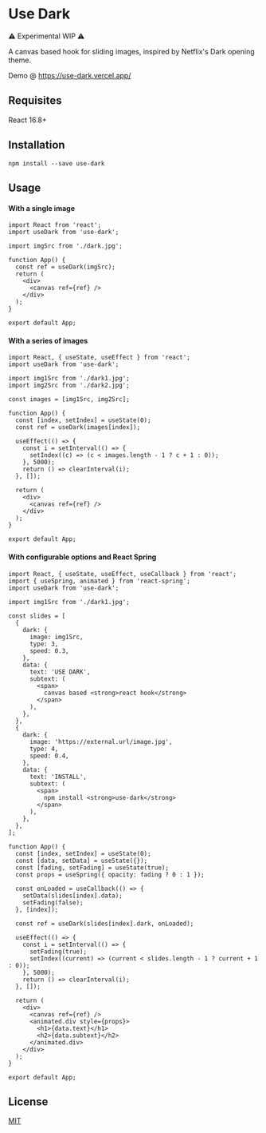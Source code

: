 # Use Dark

:warning: Experimental WIP :warning:

A canvas based hook for sliding images, inspired by Netflix's Dark opening theme.

Demo @ https://use-dark.vercel.app/

## Requisites

React 16.8+

## Installation

```
npm install --save use-dark
```

## Usage

#### With a single image

```react
import React from 'react';
import useDark from 'use-dark';

import imgSrc from './dark.jpg';

function App() {
  const ref = useDark(imgSrc);
  return (
    <div>
      <canvas ref={ref} />
    </div>
  );
}

export default App;
```

#### With a series of images

```react
import React, { useState, useEffect } from 'react';
import useDark from 'use-dark';

import img1Src from './dark1.jpg';
import img2Src from './dark2.jpg';

const images = [img1Src, img2Src];

function App() {
  const [index, setIndex] = useState(0);
  const ref = useDark(images[index]);

  useEffect(() => {
    const i = setInterval(() => {
      setIndex((c) => (c < images.length - 1 ? c + 1 : 0));
    }, 5000);
    return () => clearInterval(i);
  }, []);

  return (
    <div>
      <canvas ref={ref} />
    </div>
  );
}

export default App;
```

#### With configurable options and React Spring

```react
import React, { useState, useEffect, useCallback } from 'react';
import { useSpring, animated } from 'react-spring';
import useDark from 'use-dark';

import img1Src from './dark1.jpg';

const slides = [
  {
    dark: {
      image: img1Src,
      type: 3,
      speed: 0.3,
    },
    data: {
      text: 'USE DARK',
      subtext: (
        <span>
          canvas based <strong>react hook</strong>
        </span>
      ),
    },
  },
  {
    dark: {
      image: 'https://external.url/image.jpg',
      type: 4,
      speed: 0.4,
    },
    data: {
      text: 'INSTALL',
      subtext: (
        <span>
          npm install <strong>use-dark</strong>
        </span>
      ),
    },
  },
];

function App() {
  const [index, setIndex] = useState(0);
  const [data, setData] = useState({});
  const [fading, setFading] = useState(true);
  const props = useSpring({ opacity: fading ? 0 : 1 });

  const onLoaded = useCallback(() => {
    setData(slides[index].data);
    setFading(false);
  }, [index]);

  const ref = useDark(slides[index].dark, onLoaded);

  useEffect(() => {
    const i = setInterval(() => {
      setFading(true);
      setIndex((current) => (current < slides.length - 1 ? current + 1 : 0));
    }, 5000);
    return () => clearInterval(i);
  }, []);

  return (
    <div>
      <canvas ref={ref} />
      <animated.div style={props}>
        <h1>{data.text}</h1>
        <h2>{data.subtext}</h2>
      </animated.div>
    </div>
  );
}

export default App;

```

## License

[MIT](https://choosealicense.com/licenses/mit/)
